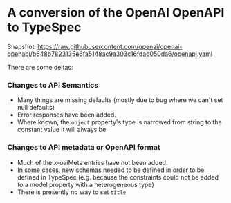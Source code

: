 # A conversion of the OpenAI OpenAPI to TypeSpec

Snapshot: https://raw.githubusercontent.com/openai/openai-openapi/b648b7823135e6fa5148ac9a303c16fdad050da6/openapi.yaml

There are some deltas:

### Changes to API Semantics

- Many things are missing defaults (mostly due to bug where we can't set null defaults)
- Error responses have been added.
- Where known, the `object` property's type is narrowed from string to the constant value it will always be

### Changes to API metadata or OpenAPI format

- Much of the x-oaiMeta entries have not been added.
- In some cases, new schemas needed to be defined in order to be defined in TypeSpec (e.g. because the constraints could not be added to a model property with a heterogeneous type)
- There is presently no way to set `title`
